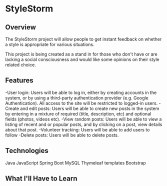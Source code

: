 # StyleStorm

## Overview
The StyleStorm project will allow people to get instant feedback on whether a style is appropriate for various situations.

This project is being created as a stand in for those who don't have or are lacking
a social consciousness and would like some opinions on their style related choice.

## Features
-User login: Users will be able to log in, either by creating accounts in the system, or by using a third-party authentication provider (e.g. Google Authentication). All access to the site will be restricted to logged-in users.
-Create and edit posts: Users will be able to create new posts in the system by entering in a mixture of required (title, description, etc) and optional fields (photos, videos etc).
-View random posts: Users will be able to view a listing of recent and or popular posts, and by clicking on a post, view details about that post.
-Volunteer tracking: Users will be able to add users to follow
-Delete posts: Users will be able to delete posts.

## Technologies
Java
JavaScript
Spring Boot
MySQL
Thymeleaf templates
Bootstrap

## What I'll Have to Learn

